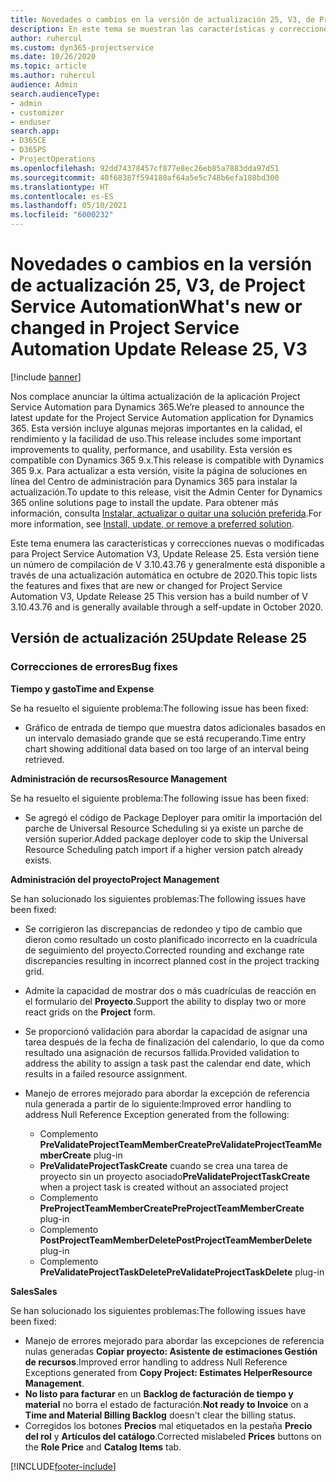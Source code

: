 ```yaml
---
title: Novedades o cambios en la versión de actualización 25, V3, de Project Service Automation
description: En este tema se muestran las características y correcciones que están disponibles en la versión de actualización 25, V3, de Project Service Automation.
author: ruhercul
ms.custom: dyn365-projectservice
ms.date: 10/26/2020
ms.topic: article
ms.author: ruhercul
audience: Admin
search.audienceType:
- admin
- customizer
- enduser
search.app:
- D365CE
- D365PS
- ProjectOperations
ms.openlocfilehash: 92dd74378457cf877e8ec26eb85a7883dda97d51
ms.sourcegitcommit: 40f68387f594180af64a5e5c748b6efa188bd300
ms.translationtype: HT
ms.contentlocale: es-ES
ms.lasthandoff: 05/10/2021
ms.locfileid: "6000232"
---
```

# <a name="whats-new-or-changed-in-project-service-automation-update-release-25-v3"></a><span data-ttu-id="7579d-103">Novedades o cambios en la versión de actualización 25, V3, de Project Service Automation</span><span class="sxs-lookup"><span data-stu-id="7579d-103">What's new or changed in Project Service Automation Update Release 25, V3</span></span>

[!include [banner](../includes/psa-now-project-operations.md)]

<span data-ttu-id="7579d-104">Nos complace anunciar la última actualización de la aplicación Project Service Automation para Dynamics 365.</span><span class="sxs-lookup"><span data-stu-id="7579d-104">We’re pleased to announce the latest update for the Project Service Automation application for Dynamics 365.</span></span> <span data-ttu-id="7579d-105">Esta versión incluye algunas mejoras importantes en la calidad, el rendimiento y la facilidad de uso.</span><span class="sxs-lookup"><span data-stu-id="7579d-105">This release includes some important improvements to quality, performance, and usability.</span></span> <span data-ttu-id="7579d-106">Esta versión es compatible con Dynamics 365 9.x.</span><span class="sxs-lookup"><span data-stu-id="7579d-106">This release is compatible with Dynamics 365 9.x.</span></span> <span data-ttu-id="7579d-107">Para actualizar a esta versión, visite la página de soluciones en línea del Centro de administración para Dynamics 365 para instalar la actualización.</span><span class="sxs-lookup"><span data-stu-id="7579d-107">To update to this release, visit the Admin Center for Dynamics 365 online solutions page to install the update.</span></span> <span data-ttu-id="7579d-108">Para obtener más información, consulta [Instalar, actualizar o quitar una solución preferida](/power-platform/admin/install-remove-preferred-solution).</span><span class="sxs-lookup"><span data-stu-id="7579d-108">For more information, see [Install, update, or remove a preferred solution](/power-platform/admin/install-remove-preferred-solution).</span></span>

<span data-ttu-id="7579d-109">Este tema enumera las características y correcciones nuevas o modificadas para Project Service Automation V3, Update Release 25. Esta versión tiene un número de compilación de V 3.10.43.76 y generalmente está disponible a través de una actualización automática en octubre de 2020.</span><span class="sxs-lookup"><span data-stu-id="7579d-109">This topic lists the features and fixes that are new or changed for Project Service Automation V3, Update Release 25 This version has a build number of V 3.10.43.76 and is generally available through a self-update in October 2020.</span></span>

## <a name="update-release-25"></a><span data-ttu-id="7579d-110">Versión de actualización 25</span><span class="sxs-lookup"><span data-stu-id="7579d-110">Update Release 25</span></span>

### <a name="bug-fixes"></a><span data-ttu-id="7579d-111">Correcciones de errores</span><span class="sxs-lookup"><span data-stu-id="7579d-111">Bug fixes</span></span>

<span data-ttu-id="7579d-112">**Tiempo y gasto**</span><span class="sxs-lookup"><span data-stu-id="7579d-112">**Time and Expense**</span></span>

<span data-ttu-id="7579d-113">Se ha resuelto el siguiente problema:</span><span class="sxs-lookup"><span data-stu-id="7579d-113">The following issue has been fixed:</span></span>

- <span data-ttu-id="7579d-114">Gráfico de entrada de tiempo que muestra datos adicionales basados en un intervalo demasiado grande que se está recuperando.</span><span class="sxs-lookup"><span data-stu-id="7579d-114">Time entry chart showing additional data based on too large of an interval being retrieved.</span></span>

<span data-ttu-id="7579d-115">**Administración de recursos**</span><span class="sxs-lookup"><span data-stu-id="7579d-115">**Resource Management**</span></span>

<span data-ttu-id="7579d-116">Se ha resuelto el siguiente problema:</span><span class="sxs-lookup"><span data-stu-id="7579d-116">The following issue has been fixed:</span></span>

- <span data-ttu-id="7579d-117">Se agregó el código de Package Deployer para omitir la importación del parche de Universal Resource Scheduling si ya existe un parche de versión superior.</span><span class="sxs-lookup"><span data-stu-id="7579d-117">Added package deployer code to skip the Universal Resource Scheduling patch import if a higher version patch already exists.</span></span>

<span data-ttu-id="7579d-118">**Administración del proyecto**</span><span class="sxs-lookup"><span data-stu-id="7579d-118">**Project Management**</span></span>

<span data-ttu-id="7579d-119">Se han solucionado los siguientes problemas:</span><span class="sxs-lookup"><span data-stu-id="7579d-119">The following issues have been fixed:</span></span>

- <span data-ttu-id="7579d-120">Se corrigieron las discrepancias de redondeo y tipo de cambio que dieron como resultado un costo planificado incorrecto en la cuadrícula de seguimiento del proyecto.</span><span class="sxs-lookup"><span data-stu-id="7579d-120">Corrected rounding and exchange rate discrepancies resulting in incorrect planned cost in the project tracking grid.</span></span>
- <span data-ttu-id="7579d-121">Admite la capacidad de mostrar dos o más cuadrículas de reacción en el formulario del **Proyecto**.</span><span class="sxs-lookup"><span data-stu-id="7579d-121">Support the ability to display two or more react grids on the **Project** form.</span></span>
- <span data-ttu-id="7579d-122">Se proporcionó validación para abordar la capacidad de asignar una tarea después de la fecha de finalización del calendario, lo que da como resultado una asignación de recursos fallida.</span><span class="sxs-lookup"><span data-stu-id="7579d-122">Provided validation to address the ability to assign a task past the calendar end date, which results in a failed resource assignment.</span></span>
- <span data-ttu-id="7579d-123">Manejo de errores mejorado para abordar la excepción de referencia nula generada a partir de lo siguiente:</span><span class="sxs-lookup"><span data-stu-id="7579d-123">Improved error handling to address Null Reference Exception generated from the following:</span></span>

    - <span data-ttu-id="7579d-124">Complemento **PreValidateProjectTeamMemberCreate**</span><span class="sxs-lookup"><span data-stu-id="7579d-124">**PreValidateProjectTeamMemberCreate** plug-in</span></span>
    - <span data-ttu-id="7579d-125">**PreValidateProjectTaskCreate** cuando se crea una tarea de proyecto sin un proyecto asociado</span><span class="sxs-lookup"><span data-stu-id="7579d-125">**PreValidateProjectTaskCreate** when a project task is created without an associated project</span></span>
    - <span data-ttu-id="7579d-126">Complemento **PreProjectTeamMemberCreate**</span><span class="sxs-lookup"><span data-stu-id="7579d-126">**PreProjectTeamMemberCreate** plug-in</span></span>
    - <span data-ttu-id="7579d-127">Complemento **PostProjectTeamMemberDelete**</span><span class="sxs-lookup"><span data-stu-id="7579d-127">**PostProjectTeamMemberDelete** plug-in</span></span>
    - <span data-ttu-id="7579d-128">Complemento **PreValidateProjectTaskDelete**</span><span class="sxs-lookup"><span data-stu-id="7579d-128">**PreValidateProjectTaskDelete** plug-in</span></span>

<span data-ttu-id="7579d-129">**Sales**</span><span class="sxs-lookup"><span data-stu-id="7579d-129">**Sales**</span></span>

<span data-ttu-id="7579d-130">Se han solucionado los siguientes problemas:</span><span class="sxs-lookup"><span data-stu-id="7579d-130">The following issues have been fixed:</span></span>

- <span data-ttu-id="7579d-131">Manejo de errores mejorado para abordar las excepciones de referencia nulas generadas **Copiar proyecto: Asistente de estimaciones Gestión de recursos**.</span><span class="sxs-lookup"><span data-stu-id="7579d-131">Improved error handling to address Null Reference Exceptions generated from **Copy Project: Estimates HelperResource Management**.</span></span>
- <span data-ttu-id="7579d-132">**No listo para facturar** en un **Backlog de facturación de tiempo y material** no borra el estado de facturación.</span><span class="sxs-lookup"><span data-stu-id="7579d-132">**Not ready to Invoice** on a **Time and Material Billing Backlog** doesn't clear the billing status.</span></span>
- <span data-ttu-id="7579d-133">Corregidos los botones **Precios** mal etiquetados en la pestaña **Precio del rol** y **Artículos del catálogo**.</span><span class="sxs-lookup"><span data-stu-id="7579d-133">Corrected mislabeled **Prices** buttons on the **Role Price** and **Catalog Items** tab.</span></span>


[!INCLUDE[footer-include](../includes/footer-banner.md)]